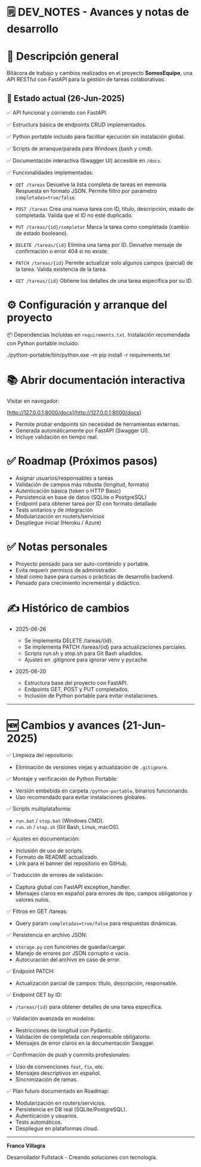 # 🗒️ DEV_NOTES - Avances y notas de desarrollo

# 📌 Descripción general

Bitácora de trabajo y cambios realizados en el proyecto **SomosEquipo**, una API RESTful con FastAPI para la gestión de tareas colaborativas.

## 🎯 Estado actual (26-Jun-2025)

✅ API funcional y corriendo con FastAPI.

✅ Estructura básica de endpoints CRUD implementados.

✅ Python portable incluido para facilitar ejecución sin instalación global.

✅ Scripts de arranque/parada para Windows (bash y cmd).

✅ Documentación interactiva (Swagger UI) accesible en `/docs`.

✅ Funcionalidades implementadas:

- `GET /tareas`
  Devuelve la lista completa de tareas en memoria.
  Respuesta en formato JSON.
  Permite filtro por parámetro `completadas=true/false`.

- `POST /tareas`
  Crea una nueva tarea con ID, título, descripción, estado de completada.
  Valida que el ID no esté duplicado.

- `PUT /tareas/{id}/completar`
  Marca la tarea como completada (cambio de estado booleano).

- `DELETE /tareas/{id}`
  Elimina una tarea por ID.
  Devuelve mensaje de confirmación o error 404 si no existe.

- `PATCH /tareas/{id}`
  Permite actualizar solo algunos campos (parcial) de la tarea.
  Valida existencia de la tarea.

- `GET /tareas/{id}`
  Obtiene los detalles de una tarea específica por su ID.

# ⚙️ Configuración y arranque del proyecto

📦 Dependencias
Incluidas en `requirements.txt`.
Instalación recomendada con Python portable incluido:

./python-portable/bin/python.exe -m pip install -r requirements.txt

# 📚 Abrir documentación interactiva

Visitar en navegador:

[http://127.0.0.1:8000/docs](http://127.0.0.1:8000/docs)

- Permite probar endpoints sin necesidad de herramientas externas.
- Generada automáticamente por FastAPI (Swagger UI).
- Incluye validación en tiempo real.

# ✅ Roadmap (Próximos pasos)

- Asignar usuarios/responsables a tareas
- Validación de campos más robusta (longitud, formato)
- Autenticación básica (token o HTTP Basic)
- Persistencia en base de datos (SQLite o PostgreSQL)
- Endpoint para obtener tarea por ID con formato detallado
- Tests unitarios y de integración
- Modularización en routers/servicios
- Despliegue inicial (Heroku / Azure)

# ✅ Notas personales

- Proyecto pensado para ser auto-contenido y portable.
- Evita requerir permisos de administrador.
- Ideal como base para cursos o prácticas de desarrollo backend.
- Pensado para crecimiento incremental y didáctico.

# ✍️ Histórico de cambios

- 2025-06-26

  - Se implementa DELETE /tareas/{id}.
  - Se implementa PATCH /tareas/{id} para actualizaciones parciales.
  - Scripts run.sh y stop.sh para Git Bash añadidos.
  - Ajustes en .gitignore para ignorar venv y pycache.

- 2025-06-20
  - Estructura base del proyecto con FastAPI.
  - Endpoints GET, POST y PUT completados.
  - Inclusión de Python portable para evitar instalaciones.

---

# 🆕 Cambios y avances (21-Jun-2025)

✅ Limpieza del repositorio:

- Eliminación de versiones viejas y actualización de `.gitignore`.

✅ Montaje y verificación de Python Portable:

- Versión embebida en carpeta `/python-portable`, binarios funcionando.
- Uso recomendado para evitar instalaciones globales.

✅ Scripts multiplataforma:

- `run.bat` / `stop.bat` (Windows CMD).
- `run.sh` / `stop.sh` (Git Bash, Linux, macOS).

✅ Ajustes en documentación:

- Inclusión de uso de scripts.
- Formato de README actualizado.
- Link para el banner del repositorio en GitHub.

✅ Traducción de errores de validación:

- Captura global con FastAPI exception_handler.
- Mensajes claros en español para errores de tipo, campos obligatorios y valores nulos.

✅ Filtros en GET /tareas:

- Query param `completadas=true/false` para respuestas dinámicas.

✅ Persistencia en archivo JSON:

- `storage.py` con funciones de guardar/cargar.
- Manejo de errores por JSON corrupto o vacío.
- Autocuración del archivo en caso de error.

✅ Endpoint PATCH:

- Actualización parcial de campos: título, descripción, responsable.

✅ Endpoint GET by ID:

- `/tareas/{id}` para obtener detalles de una tarea específica.

✅ Validación avanzada en modelos:

- Restricciones de longitud con Pydantic.
- Validación de completada con responsable obligatorio.
- Mensajes de error claros en la documentación Swagger.

✅ Confirmación de push y commits profesionales:

- Uso de convenciones `feat`, `fix`, etc.
- Mensajes descriptivos en español.
- Sincronización de ramas.

✅ Plan futuro documentado en Roadmap:

- Modularización en routers/servicios.
- Persistencia en DB real (SQLite/PostgreSQL).
- Autenticación y usuarios.
- Tests automáticos.
- Despliegue en plataformas cloud.

---

**Franco Villagra**

Desarrollador Fullstack - Creando soluciones con tecnología.

